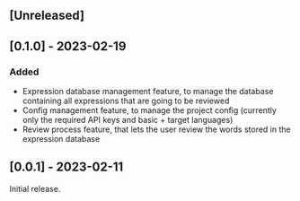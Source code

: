 ## [Unreleased]

## [0.1.0] - 2023-02-19

### Added
- Expression database management feature, to manage the database containing all
  expressions that are going to be reviewed
- Config management feature, to manage the project config (currently only the
  required API keys and basic + target languages)
- Review process feature, that lets the user review the words stored in the
  expression database

## [0.0.1] - 2023-02-11

Initial release.